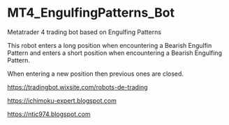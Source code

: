 # MT4_EngulfingPatterns_Bot
Metatrader 4 trading bot based on Engulfing Patterns

This robot enters a long position when encountering a Bearish Engulfin Pattern and enters a short position when encountering a Bearish Engulfing Pattern.

When entering a new position then previous ones are closed.

https://tradingbot.wixsite.com/robots-de-trading

https://ichimoku-expert.blogspot.com

https://ntic974.blogspot.com


